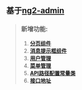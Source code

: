  ## **基于[ng2-admin](https://www.awesomes.cn/repo/akveo/ng2-admin)**
  > ### 新增功能:
  > 1. **[分页组件](https://github.com/licc168/web/blob/master/ng2-admin/src/app/pages/pager/index.ts)**
  > 2. **[消息提示框组件](https://github.com/licc168/web/blob/master/ng2-admin/src/app/pages/common/msg-tip/msg-tip.component.ts)** 
  > 3. **[用户管理](https://github.com/licc168/web/blob/master/ng2-admin/src/app/pages/user/index.ts)**
  > 4. **[菜单管理](https://github.com/licc168/web/blob/master/ng2-admin/src/app/pages/menu/index.ts)**
  > 5. **[API路径配置常量类](https://github.com/licc168/web/blob/master/ng2-admin/src/app/app.const.ts)** 
  > 6. **[接口地址](https://github.com/licc168/web/blob/master/ng2-admin/config/address.config.js)** 
  
  
    
    
 



 